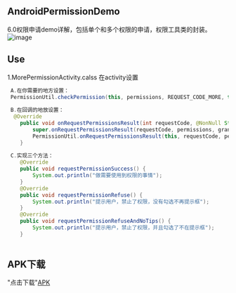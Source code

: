 ## AndroidPermissionDemo
6.0权限申请demo详解，包括单个和多个权限的申请，权限工具类的封装。
![image]()

## Use
1.MorePermissionActivity.calss 在activity设置
```Java
 A.在你需要的地方设置：
 PermissionUtil.checkPermission(this, permissions, REQUEST_CODE_MORE, this);
 
 B.在回调的地放设置：
  @Override
    public void onRequestPermissionsResult(int requestCode, @NonNull String[] permissions, @NonNull int[] grantResults) {
        super.onRequestPermissionsResult(requestCode, permissions, grantResults);
        PermissionUtil.onRequestPermissionsResult(this, requestCode, permissions, grantResults, this);
    }
    
 C.实现三个方法：
    @Override
    public void requestPermissionSuccess() {
        System.out.println("做需要使用到权限的事情");
    }
    @Override
    public void requestPermissionRefuse() {
        System.out.println("提示用户，禁止了权限，没有勾选不再提示框");
    }
    @Override
    public void requestPermissionRefuseAndNoTips() {
        System.out.println("提示用户，禁止了权限，并且勾选了不在提示框");
    }
 
```

## APK下载
"点击下载"[APK](https://github.com/FollowExcellence/AndroidPermissionDemo/blob/master/app/app-debug.apk) 
